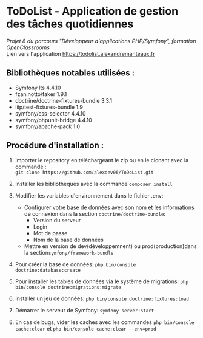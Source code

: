 # ToDoList - Application de gestion des tâches quotidiennes
*Projet 8 du parcours "Développeur d'applications PHP/Symfony", formation OpenClassrooms*<br />
Lien vers l'application <https://todolist.alexandremanteaux.fr>

## Bibliothèques notables utilisées :
- Symfony lts 4.4.10
- fzaninotto/faker 1.9.1
- doctrine/doctrine-fixtures-bundle 3.3.1
- liip/test-fixtures-bundle 1.9
- symfony/css-selector 4.4.10
- symfony/phpunit-bridge 4.4.10 
- symfony/apache-pack 1.0


## Procédure d'installation :
1. Importer le repository en téléchargeant le zip ou en le clonant
avec la commande :<br> `git clone https://github.com/alexdev06/ToDoList.git`

2. Installer les bibliothèques avec la commande `composer install`

3. Modifier les variables d'environnement dans le fichier .env: 
    * Configurer votre base de données avec son nom et les informations de connexion dans la section `doctrine/doctrine-bundle`:
      * Version du serveur
      * Login
      * Mot de passe
      * Nom de la base de données
    * Mettre en version de dev(développemnent) ou prod(production)dans la section`symfony/framework-bundle `
    
4. Pour créer la base de données: `php bin/console doctrine:database:create`

5. Pour installer les tables de données via le système de migrations: `php bin/console doctrine:migrations:migrate`

6. Installer un jeu de données: `php bin/console doctrine:fixtures:load`

7. Démarrer le serveur de Symfony: `symfony server:start`

8. En cas de bugs, vider les caches avec les commandes `php bin/console cache:clear` et `php bin/console cache:clear --env=prod`
